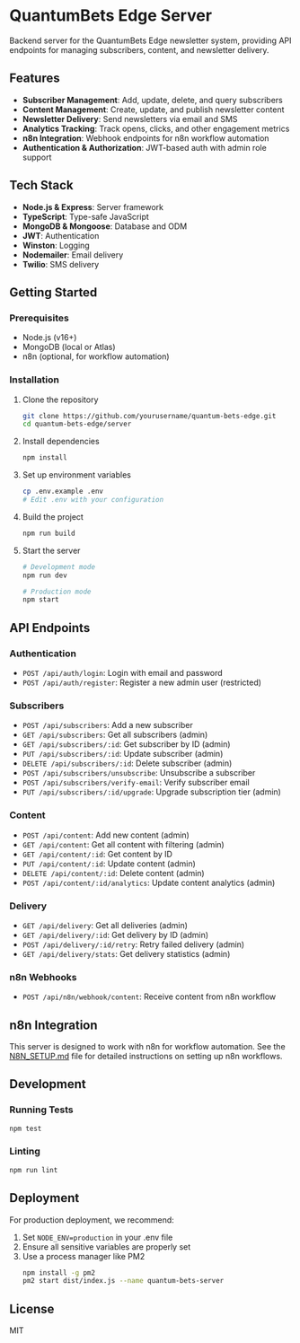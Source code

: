 # QuantumBets Edge Server

Backend server for the QuantumBets Edge newsletter system, providing API endpoints for managing subscribers, content, and newsletter delivery.

## Features

- **Subscriber Management**: Add, update, delete, and query subscribers
- **Content Management**: Create, update, and publish newsletter content
- **Newsletter Delivery**: Send newsletters via email and SMS
- **Analytics Tracking**: Track opens, clicks, and other engagement metrics
- **n8n Integration**: Webhook endpoints for n8n workflow automation
- **Authentication & Authorization**: JWT-based auth with admin role support

## Tech Stack

- **Node.js & Express**: Server framework
- **TypeScript**: Type-safe JavaScript
- **MongoDB & Mongoose**: Database and ODM
- **JWT**: Authentication
- **Winston**: Logging
- **Nodemailer**: Email delivery
- **Twilio**: SMS delivery

## Getting Started

### Prerequisites

- Node.js (v16+)
- MongoDB (local or Atlas)
- n8n (optional, for workflow automation)

### Installation

1. Clone the repository
   ```bash
   git clone https://github.com/yourusername/quantum-bets-edge.git
   cd quantum-bets-edge/server
   ```

2. Install dependencies
   ```bash
   npm install
   ```

3. Set up environment variables
   ```bash
   cp .env.example .env
   # Edit .env with your configuration
   ```

4. Build the project
   ```bash
   npm run build
   ```

5. Start the server
   ```bash
   # Development mode
   npm run dev
   
   # Production mode
   npm start
   ```

## API Endpoints

### Authentication
- `POST /api/auth/login`: Login with email and password
- `POST /api/auth/register`: Register a new admin user (restricted)

### Subscribers
- `POST /api/subscribers`: Add a new subscriber
- `GET /api/subscribers`: Get all subscribers (admin)
- `GET /api/subscribers/:id`: Get subscriber by ID (admin)
- `PUT /api/subscribers/:id`: Update subscriber (admin)
- `DELETE /api/subscribers/:id`: Delete subscriber (admin)
- `POST /api/subscribers/unsubscribe`: Unsubscribe a subscriber
- `POST /api/subscribers/verify-email`: Verify subscriber email
- `PUT /api/subscribers/:id/upgrade`: Upgrade subscription tier (admin)

### Content
- `POST /api/content`: Add new content (admin)
- `GET /api/content`: Get all content with filtering (admin)
- `GET /api/content/:id`: Get content by ID
- `PUT /api/content/:id`: Update content (admin)
- `DELETE /api/content/:id`: Delete content (admin)
- `POST /api/content/:id/analytics`: Update content analytics (admin)

### Delivery
- `GET /api/delivery`: Get all deliveries (admin)
- `GET /api/delivery/:id`: Get delivery by ID (admin)
- `POST /api/delivery/:id/retry`: Retry failed delivery (admin)
- `GET /api/delivery/stats`: Get delivery statistics (admin)

### n8n Webhooks
- `POST /api/n8n/webhook/content`: Receive content from n8n workflow

## n8n Integration

This server is designed to work with n8n for workflow automation. See the [N8N_SETUP.md](../N8N_SETUP.md) file for detailed instructions on setting up n8n workflows.

## Development

### Running Tests
```bash
npm test
```

### Linting
```bash
npm run lint
```

## Deployment

For production deployment, we recommend:

1. Set `NODE_ENV=production` in your .env file
2. Ensure all sensitive variables are properly set
3. Use a process manager like PM2
   ```bash
   npm install -g pm2
   pm2 start dist/index.js --name quantum-bets-server
   ```

## License

MIT 